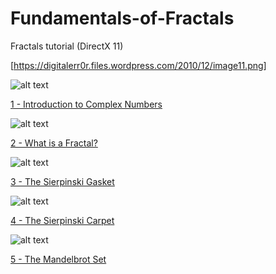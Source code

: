 # Fundamentals-of-Fractals
Fractals tutorial (DirectX 11)

[https://digitalerr0r.files.wordpress.com/2010/12/image11.png]

![alt text][logo1]

[1 - Introduction to Complex Numbers][1]


![alt text][logo2]

[2 - What is a Fractal?][2]


![alt text][logo3]

[3 - The Sierpinski Gasket][3]


![alt text][logo4]

[4 - The Sierpinski Carpet][4]


![alt text][logo5]

[5 - The Mandelbrot Set][5]

[1]: https://digitalerr0r.wordpress.com/2010/12/11/fundamentals-of-fractals-1-introduction-to-complex-numbers/
[2]: https://digitalerr0r.wordpress.com/2010/12/12/fundamentals-of-fractals-2-what-is-a-fractal/
[3]: https://digitalerr0r.wordpress.com/2010/12/12/fundamentals-of-fractals-3-the-sierpinski-gasket/
[4]: https://digitalerr0r.wordpress.com/2010/12/12/fundamentals-of-fractals-3-the-sierpinski-carpet/
[5]: https://digitalerr0r.wordpress.com/2010/12/13/fundamentals-of-fractals-5-the-mandelbrot-set/
[logo1]: https://digitalerr0r.files.wordpress.com/2010/12/image11.png "Logo"
[logo2]: https://digitalerr0r.files.wordpress.com/2010/12/image28.png "Logo"
[logo3]: https://digitalerr0r.files.wordpress.com/2010/12/image27.png "Logo"
[logo4]: https://digitalerr0r.files.wordpress.com/2010/12/image37.png "Logo"
[logo5]: https://digitalerr0r.files.wordpress.com/2010/12/image41.png "Logo"
